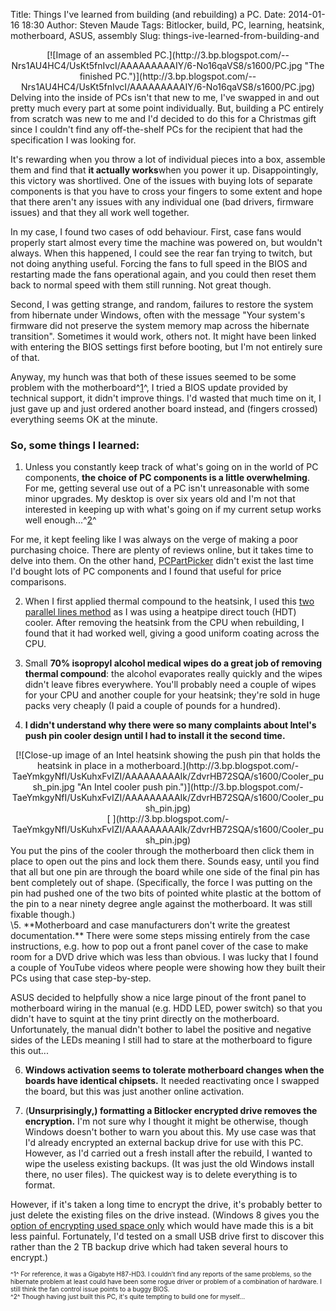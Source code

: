 Title: Things I've learned from building (and rebuilding) a PC.
Date: 2014-01-16 18:30
Author: Steven Maude
Tags: Bitlocker, build, PC, learning, heatsink, motherboard, ASUS, assembly
Slug: things-ive-learned-from-building-and

<div class="separator" style="clear: both; text-align: center;">
[![Image of an assembled
PC.](http://3.bp.blogspot.com/--Nrs1AU4HC4/UsKt5fnIvcI/AAAAAAAAAIY/6-No16qaVS8/s1600/PC.jpg "The finished PC.")](http://3.bp.blogspot.com/--Nrs1AU4HC4/UsKt5fnIvcI/AAAAAAAAAIY/6-No16qaVS8/s1600/PC.jpg)

</div>
Delving into the inside of PCs isn't that new to me, I've swapped in and
out pretty much every part at some point individually. But, building a
PC entirely from scratch was new to me and I'd decided to do this for a
Christmas gift since I couldn't find any off-the-shelf PCs for the
recipient that had the specification I was looking for.  
  
<a name="more"></a>It's rewarding when you throw a lot of individual
pieces into a box, assemble them and find that **it actually works**when
you power it up. Disappointingly, this victory was shortlived. One of
the issues with buying lots of separate components is that you have to
cross your fingers to some extent and hope that there aren't any issues
with any individual one (bad drivers, firmware issues) and that they all
work well together.  
  
In my case, I found two cases of odd behaviour. First, case fans would
properly start almost every time the machine was powered on, but
wouldn't always. When this happened, I could see the rear fan trying to
twitch, but not doing anything useful. Forcing the fans to full speed in
the BIOS and restarting made the fans operational again, and you could
then reset them back to normal speed with them still running. Not great
though.  
  
Second, I was getting strange, and random, failures to restore the
system from hibernate under Windows, often with the message "Your
system's firmware did not preserve the system memory map across the
hibernate transition". Sometimes it would work, others not. It might
have been linked with entering the BIOS settings first before booting,
but I'm not entirely sure of that.  
  
Anyway, my hunch was that both of these issues seemed to be some problem
with the motherboard^[1](#f1)^, I tried a BIOS update provided by
technical support, it didn't improve things. I'd wasted that much time
on it, I just gave up and just ordered another board instead, and
(fingers crossed) everything seems OK at the minute.  
  

### So, some things I learned:

  
1. Unless you constantly keep track of what's going on in the world of
PC components, **the choice of PC components is a little overwhelming**.
For me, getting several use out of a PC isn't unreasonable with some
minor upgrades. My desktop is over six years old and I'm not that
interested in keeping up with what's going on if my current setup works
well enough...^[2](#f2)^  
  
For me, it kept feeling like I was always on the verge of making a poor
purchasing choice. There are plenty of reviews online, but it takes time
to delve into them. On the other hand,
[PCPartPicker](http://pcpartpicker.com/) didn't exist the last time I'd
bought lots of PC components and I found that useful for price
comparisons.  
  
2. When I first applied thermal compound to the heatsink, I used this
[two parallel lines
method](http://archive.benchmarkreviews.com/index.php?option=com_content&task=view&id=150&Itemid=62&limit=1&limitstart=5)
as I was using a heatpipe direct touch (HDT) cooler. After removing the
heatsink from the CPU when rebuilding, I found that it had worked well,
giving a good uniform coating across the CPU.  
  
3. Small **70% isopropyl alcohol medical wipes do a great job of
removing thermal compound**: the alcohol evaporates really quickly and
the wipes didn't leave fibres everywhere. You'll probably need a couple
of wipes for your CPU and another couple for your heatsink; they're sold
in huge packs very cheaply (I paid a couple of pounds for a hundred).  
  
4. **I didn't understand why there were so many complaints about Intel's
push pin cooler design until I had to install it the second time.**  
  

<div class="separator" style="clear: both; text-align: center;">
[![Close-up image of an Intel heatsink showing the push pin that holds
the heatsink in place in a
motherboard.](http://3.bp.blogspot.com/-TaeYmkgyNfI/UsKuhxFvIZI/AAAAAAAAAIk/ZdvrHB72SQA/s1600/Cooler_push_pin.jpg "An Intel cooler push pin.")](http://3.bp.blogspot.com/-TaeYmkgyNfI/UsKuhxFvIZI/AAAAAAAAAIk/ZdvrHB72SQA/s1600/Cooler_push_pin.jpg)

</div>
<div class="separator" style="clear: both; text-align: center;">
[  
](http://3.bp.blogspot.com/-TaeYmkgyNfI/UsKuhxFvIZI/AAAAAAAAAIk/ZdvrHB72SQA/s1600/Cooler_push_pin.jpg)

</div>
You put the pins of the cooler through the motherboard then click them
in place to open out the pins and lock them there. Sounds easy, until
you find that all but one pin are through the board while one side of
the final pin has bent completely out of shape. (Specifically, the force
I was putting on the pin had pushed one of the two bits of pointed white
plastic at the bottom of the pin to a near ninety degree angle against
the motherboard. It was still fixable though.)  

<div class="separator" style="clear: both; text-align: center;">
  

</div>
\5. **Motherboard and case manufacturers don't write the greatest
documentation.** There were some steps missing entirely from the case
instructions, e.g. how to pop out a front panel cover of the case to
make room for a DVD drive which was less than obvious. I was lucky that
I found a couple of YouTube videos where people were showing how they
built their PCs using that case step-by-step.  
  
ASUS decided to helpfully show a nice large pinout of the front panel to
motherboard wiring in the manual (e.g. HDD LED, power switch) so that
you didn't have to squint at the tiny print directly on the motherboard.
Unfortunately, the manual didn't bother to label the positive and
negative sides of the LEDs meaning I still had to stare at the
motherboard to figure this out...  
  
6. **Windows activation seems to tolerate motherboard changes when the
boards have identical chipsets.** It needed reactivating once I swapped
the board, but this was just another online activation.  
  
7. (**Unsurprisingly,) formatting a Bitlocker encrypted drive removes
the encryption.** I'm not sure why I thought it might be otherwise,
though Windows doesn't bother to warn you about this. My use case was
that I'd already encrypted an external backup drive for use with this
PC. However, as I'd carried out a fresh install after the rebuild, I
wanted to wipe the useless existing backups. (It was just the old
Windows install there, no user files). The quickest way is to delete
everything is to format.  
  
However, if it's taken a long time to encrypt the drive, it's probably
better to just delete the existing files on the drive instead. (Windows
8 gives you the [option of encrypting used space
only](http://winsupersite.com/article/windows8/windows-8-tips-protect-portable-storage-bitlocker-143777)
which would have made this is a bit less painful. Fortunately, I'd
tested on a small USB drive first to discover this rather than the 2 TB
backup drive which had taken several hours to encrypt.)  
<span style="font-size: x-small;">  
</span><span style="font-size: x-small;">^<a name="f1">1</a>^ For
reference, it was a Gigabyte H87-HD3. I couldn't find any reports of the
same problems, so the hibernate problem at least could have been some
rogue driver or problem of a combination of hardware. I still think the
fan control issue points to a buggy BIOS.</span>  
<span style="font-size: x-small;">^<a name="f2">2</a>^ Though having
just built this PC, it's quite tempting to build one for myself...
</span>

</p>

